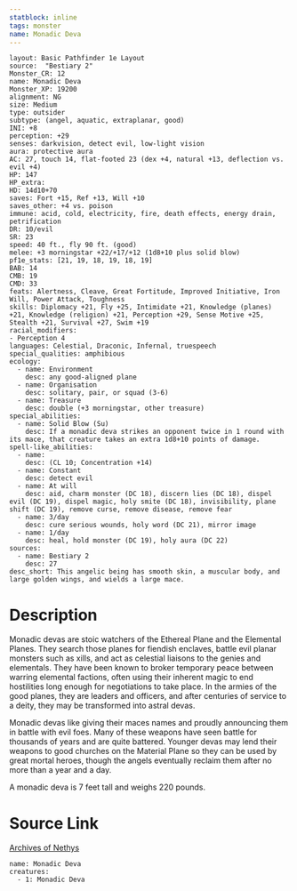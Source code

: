 ```yaml
---
statblock: inline
tags: monster
name: Monadic Deva
---
```

```statblock
layout: Basic Pathfinder 1e Layout
source:  "Bestiary 2"
Monster_CR: 12
name: Monadic Deva
Monster_XP: 19200
alignment: NG
size: Medium
type: outsider
subtype: (angel, aquatic, extraplanar, good)
INI: +8
perception: +29
senses: darkvision, detect evil, low-light vision
aura: protective aura
AC: 27, touch 14, flat-footed 23 (dex +4, natural +13, deflection vs. evil +4)
HP: 147
HP_extra: 
HD: 14d10+70
saves: Fort +15, Ref +13, Will +10
saves_other: +4 vs. poison
immune: acid, cold, electricity, fire, death effects, energy drain, petrification
DR: 10/evil
SR: 23
speed: 40 ft., fly 90 ft. (good)
melee: +3 morningstar +22/+17/+12 (1d8+10 plus solid blow)
pf1e_stats: [21, 19, 18, 19, 18, 19]
BAB: 14
CMB: 19
CMD: 33
feats: Alertness, Cleave, Great Fortitude, Improved Initiative, Iron Will, Power Attack, Toughness
skills: Diplomacy +21, Fly +25, Intimidate +21, Knowledge (planes) +21, Knowledge (religion) +21, Perception +29, Sense Motive +25, Stealth +21, Survival +27, Swim +19
racial_modifiers:
- Perception 4
languages: Celestial, Draconic, Infernal, truespeech
special_qualities: amphibious
ecology:
  - name: Environment
    desc: any good-aligned plane
  - name: Organisation
    desc: solitary, pair, or squad (3-6)
  - name: Treasure
    desc: double (+3 morningstar, other treasure)
special_abilities:
  - name: Solid Blow (Su)
    desc: If a monadic deva strikes an opponent twice in 1 round with its mace, that creature takes an extra 1d8+10 points of damage.
spell-like_abilities:
  - name:
    desc: (CL 10; Concentration +14)
  - name: Constant
    desc: detect evil
  - name: At will
    desc: aid, charm monster (DC 18), discern lies (DC 18), dispel evil (DC 19), dispel magic, holy smite (DC 18), invisibility, plane shift (DC 19), remove curse, remove disease, remove fear
  - name: 3/day
    desc: cure serious wounds, holy word (DC 21), mirror image
  - name: 1/day
    desc: heal, hold monster (DC 19), holy aura (DC 22)
sources:
  - name: Bestiary 2
    desc: 27
desc_short: This angelic being has smooth skin, a muscular body, and large golden wings, and wields a large mace. 
```
# Description
Monadic devas are stoic watchers of the Ethereal Plane and the Elemental Planes. They search those planes for fiendish enclaves, battle evil planar monsters such as xills, and act as celestial liaisons to the genies and elementals. They have been known to broker temporary peace between warring elemental factions, often using their inherent magic to end hostilities long enough for negotiations to take place. In the armies of the good planes, they are leaders and officers, and after centuries of service to a deity, they may be transformed into astral devas. 

Monadic devas like giving their maces names and proudly announcing them in battle with evil foes. Many of these weapons have seen battle for thousands of years and are quite battered. Younger devas may lend their weapons to good churches on the Material Plane so they can be used by great mortal heroes, though the angels eventually reclaim them after no more than a year and a day. 

A monadic deva is 7 feet tall and weighs 220 pounds.
# Source Link
[Archives of Nethys](https://aonprd.com/MonsterDisplay.aspx?ItemName=Monadic%20Deva)
```encounter-table
name: Monadic Deva
creatures:
  - 1: Monadic Deva
```
